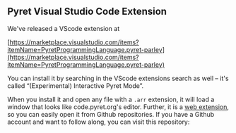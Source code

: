 ## Pyret Visual Studio Code Extension

We've released a VScode extension at

[https://marketplace.visualstudio.com/items?itemName=PyretProgrammingLanguage.pyret-parley](https://marketplace.visualstudio.com/items?itemName=PyretProgrammingLanguage.pyret-parley)

You can install it by searching in the VScode extensions search as well – it's
called “(Experimental) Interactive Pyret Mode”.

When you install it and open any file with a `.arr` extension, it will load a
window that looks like code.pyret.org's editor. Further, it is a [web
extension](https://code.visualstudio.com/api/extension-guides/web-extensions),
so you can easily open it from Github repositories. If you have a Github account
and want to follow along, you can visit this repository:

